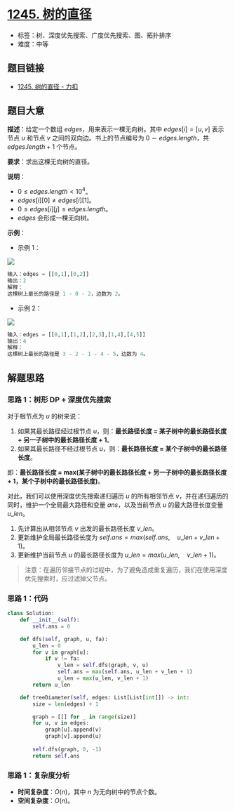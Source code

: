 # [1245. 树的直径](https://leetcode.cn/problems/tree-diameter/)

- 标签：树、深度优先搜索、广度优先搜索、图、拓扑排序
- 难度：中等

## 题目链接

- [1245. 树的直径 - 力扣](https://leetcode.cn/problems/tree-diameter/)

## 题目大意

**描述**：给定一个数组 $edges$，用来表示一棵无向树。其中 $edges[i] = [u, v]$ 表示节点 $u$ 和节点 $v$ 之间的双向边。书上的节点编号为 $0 \sim edges.length$，共 $edges.length + 1$ 个节点。

**要求**：求出这棵无向树的直径。

**说明**：

- $0 \le edges.length < 10^4$。
- $edges[i][0] \ne edges[i][1]$。
- $0 \le edges[i][j] \le edges.length$。
- $edges$ 会形成一棵无向树。

**示例**：

- 示例 1：

![](https://assets.leetcode-cn.com/aliyun-lc-upload/uploads/2019/10/31/1397_example_1.png)

```python
输入：edges = [[0,1],[0,2]]
输出：2
解释：
这棵树上最长的路径是 1 - 0 - 2，边数为 2。
```

- 示例 2：

![](https://assets.leetcode-cn.com/aliyun-lc-upload/uploads/2019/10/31/1397_example_2.png)

```python
输入：edges = [[0,1],[1,2],[2,3],[1,4],[4,5]]
输出：4
解释： 
这棵树上最长的路径是 3 - 2 - 1 - 4 - 5，边数为 4。
```

## 解题思路

### 思路 1：树形 DP + 深度优先搜索

对于根节点为 $u$ 的树来说：

1. 如果其最长路径经过根节点 $u$，则：**最长路径长度 = 某子树中的最长路径长度 + 另一子树中的最长路径长度 + 1**。
2. 如果其最长路径不经过根节点 $u$，则：**最长路径长度 = 某个子树中的最长路径长度**。

即：**最长路径长度 = max(某子树中的最长路径长度 + 另一子树中的最长路径长度 + 1，某个子树中的最长路径长度)**。

对此，我们可以使用深度优先搜索递归遍历 $u$ 的所有相邻节点 $v$，并在递归遍历的同时，维护一个全局最大路径和变量 $ans$，以及当前节点 $u$ 的最大路径长度变量 $u\_len$。

1. 先计算出从相邻节点 $v$ 出发的最长路径长度 $v\_len$。
2. 更新维护全局最长路径长度为 $self.ans = max(self.ans, \quad u\_len + v\_len + 1)$。
3. 更新维护当前节点 $u$ 的最长路径长度为 $u\_len = max(u\_len, \quad v\_len + 1)$。

> 注意：在遍历邻接节点的过程中，为了避免造成重复遍历，我们在使用深度优先搜索时，应过滤掉父节点。

### 思路 1：代码

```python
class Solution:
    def __init__(self):
        self.ans = 0

    def dfs(self, graph, u, fa):
        u_len = 0
        for v in graph[u]:
            if v != fa:
                v_len = self.dfs(graph, v, u)
                self.ans = max(self.ans, u_len + v_len + 1)
                u_len = max(u_len, v_len + 1)
        return u_len

    def treeDiameter(self, edges: List[List[int]]) -> int:
        size = len(edges) + 1

        graph = [[] for _ in range(size)]
        for u, v in edges:
            graph[u].append(v)
            graph[v].append(u)
        
        self.dfs(graph, 0, -1)
        return self.ans
```

### 思路 1：复杂度分析

- **时间复杂度**：$O(n)$，其中 $n$ 为无向树中的节点个数。
- **空间复杂度**：$O(n)$。

